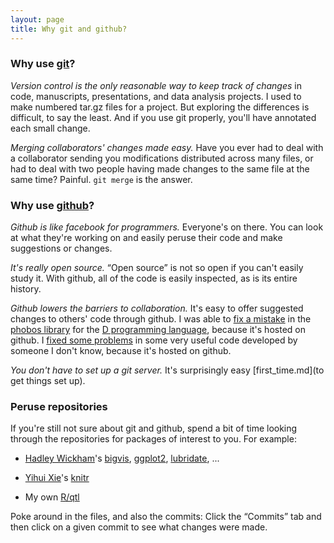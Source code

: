 ```yaml
---
layout: page
title: Why git and github?
---
```


### Why use [git](http://git-scm.com)?

_Version control is the only reasonable way to keep track of changes_
in code, manuscripts, presentations, and data analysis projects.  I
used to make numbered tar.gz files for a project.  But exploring the
differences is difficult, to say the least.  And if you use git
properly, you'll have annotated each small change.

_Merging collaborators' changes made easy._  Have you ever had to
deal with a collaborator sending you modifications distributed across
many files, or had to deal with two people having made changes to the same
file at the same time?  Painful.  `git merge` is the answer.


### Why use [github](http://github.com)?

_Github is like facebook for programmers._  Everyone's on there. You
can look at what they're working on and easily peruse their
code and make suggestions or changes.

_It's really open source._ &ldquo;Open source&rdquo; is not so open if
you can't easily study it.  With github, all of the code is easily
inspected, as is its entire history.

_Github lowers the barriers to collaboration._  It's easy to
offer suggested changes to others' code through github.  I was able to
[fix a mistake](https://github.com/D-Programming-Language/phobos/commit/903a5e821a54a7dc5a2695e47db3abe2517742fe)
in the
[phobos library](https://github.com/D-Programming-Language/phobos) for
the [D programming language](http://dlang.org), because it's hosted on
github.  I
[fixed some problems](https://github.com/Caged/d3-tip/commit/c0117472438db94e0cf3febd45bf768ddc1bea5c)
in some very useful code developed by someone I don't know, because
it's hosted on github.

_You don't have to set up a git server._ It's surprisingly easy
[first_time.md](to get things set up).


### Peruse repositories

If you're still not sure about git and github, spend a bit of time
looking through the repositories for packages of interest to you.  For
example:

- [Hadley Wickham](http://had.co.nz)'s
  [bigvis](https://github.com/hadley/bigvis),
  [ggplot2](https://github.com/hadley/ggplot2),
  [lubridate](https://github.com/hadley/lubridate), ...
  
- [Yihui Xie](http://yihui.name)'s [knitr](https://github.com/yihui/knitr)

- My own [R/qtl](http://github.com/kbroman/qtl)

Poke around in the files, and also the commits: 
Click the &ldquo;Commits&rdquo; tab and then click on a given commit
to see what changes were made.
